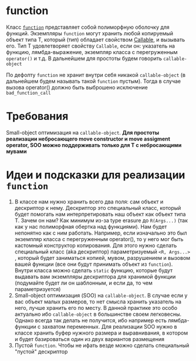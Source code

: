 # function
Класс [`function`](https://en.cppreference.com/w/cpp/utility/functional/function) представляет собой полиморфную оболочку для функций. Экземпляры `function` могут хранить любой копируемый объект типа Т, который (тип) обладает свойством [Callable](https://en.cppreference.com/w/cpp/named_req/Callable), и вызывать его. Тип Т удовлетворяет свойству `Callable`, если он: указатель на функцию, лямбда-выражение, экземпляр класса с перегруженным `operator()` и т.д. В дальнейшем для простоты будем говорить `callable-object`

По дефолту `function` не хранит внутри себя никакой `callable-object` (в дальнейшем будем называть такой `function` пустым). Тогда в случае вызова operator() должно быть выброшено исключение `bad_function_call`

# Требования
Small-object оптимизация на `callable-object`. **Для простоты реализации небросающего move constructor и move assigment  operator, SOO можно поддерживать только для T с небросающими мувами**

# Идеи и подсказки для реализации `function`
1. В классе нам нужно хранить всего два поля: сам объект и дескриптор к нему. Дескриптор это специальный класс, который будет помогать нам интерпретировать наш объект как объект типа T. Зачем он нам? Как минимум из-за type erasure до `R(Args...)` (так как у нас полиморфная обертка над функциями). Нам будет непонятно как с ним работать. Например, если изначально это был экземпляр класса с перегруженным operator(), то у него мог быть кастомный конструктор копирования. Для этого нужно сделать специальный класс (aka дескриптор) параметризуемый `<R, Args...>` , который будет заниматься копией, мувом, разрушением и вызовом вашей функции (все они будут принимать объект из `function`). Внутри класса можно сделать `static` функцию, которые будут выдавать вам экземпляры дескриптора для хранимой функции (подумайте будет ли он шаблонным, и если да, то чем параметризуется)
2. Small-object оптимизация (SOO) на `callable-object`. В случае если у вас объект малых размеров, то нет смысла хранить указатель на него, лучше хранить его по месту. В данной практике это особо актуально ибо `callable-object` в большинстве своем легковесны. Однако всегда так делать не получится, ибо например есть лямбда-функции с захватом переменных. Для реализации SOO нужно в классе хранить буфер нужного размера и выравнивания, в котором и будет базироваться один из двух вариантов размещения
3. Пустой `function`. Чтобы не ифать везде можно сделать специальный "пустой" дескриптор
